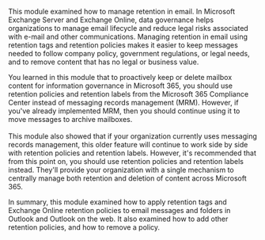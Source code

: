 This module examined how to manage retention in email. In Microsoft Exchange Server and Exchange Online, data governance helps organizations to manage email lifecycle and reduce legal risks associated with e-mail and other communications. Managing retention in email using retention tags and retention policies makes it easier to keep messages needed to follow company policy, government regulations, or legal needs, and to remove content that has no legal or business value.<br>

You learned in this module that to proactively keep or delete mailbox content for information governance in Microsoft 365, you should use retention policies and retention labels from the Microsoft 365 Compliance Center instead of messaging records management (MRM). However, if you've already implemented MRM, then you should continue using it to move messages to archive mailboxes.<br><br>This module also showed that if your organization currently uses messaging records management, this older feature will continue to work side by side with retention policies and retention labels. However, it's recommended that from this point on, you should use retention policies and retention labels instead. They'll provide your organization with a single mechanism to centrally manage both retention and deletion of content across Microsoft 365.

In summary, this module examined how to apply retention tags and Exchange Online retention policies to email messages and folders in Outlook and Outlook on the web. It also examined how to add other retention policies, and how to remove a policy.
